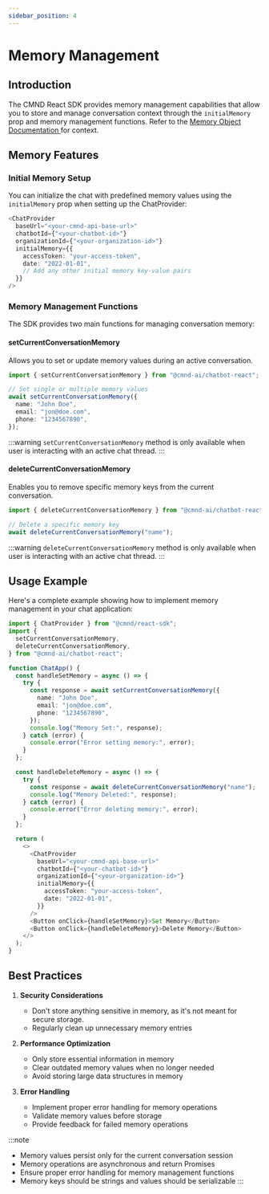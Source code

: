 ```yaml
---
sidebar_position: 4
---
```


# Memory Management

## Introduction

The CMND React SDK provides memory management capabilities that allow you to store and manage conversation context through the `initialMemory` prop and memory management functions. Refer to the [Memory Object Documentation
](https://docs.cmnd.ai/docs/tools_config/memory-object/) for context.

## Memory Features

### Initial Memory Setup

You can initialize the chat with predefined memory values using the `initialMemory` prop when setting up the ChatProvider:

```typescript
<ChatProvider
  baseUrl="<your-cmnd-api-base-url>"
  chatbotId={"<your-chatbot-id>"}
  organizationId={"<your-organization-id>"}
  initialMemory={{
    accessToken: "your-access-token",
    date: "2022-01-01",
    // Add any other initial memory key-value pairs
  }}
/>
```

### Memory Management Functions

The SDK provides two main functions for managing conversation memory:

#### setCurrentConversationMemory

Allows you to set or update memory values during an active conversation.

```typescript
import { setCurrentConversationMemory } from "@cmnd-ai/chatbot-react";

// Set single or multiple memory values
await setCurrentConversationMemory({
  name: "John Doe",
  email: "jon@doe.com",
  phone: "1234567890",
});
```

:::warning
`setCurrentConversationMemory` method is only available when user is interacting with an active chat thread.
:::

#### deleteCurrentConversationMemory

Enables you to remove specific memory keys from the current conversation.

```typescript
import { deleteCurrentConversationMemory } from "@cmnd-ai/chatbot-react";

// Delete a specific memory key
await deleteCurrentConversationMemory("name");
```

:::warning
`deleteCurrentConversationMemory` method is only available when user is interacting with an active chat thread.
:::

## Usage Example

Here's a complete example showing how to implement memory management in your chat application:

```typescript
import { ChatProvider } from "@cmnd/react-sdk";
import {
  setCurrentConversationMemory,
  deleteCurrentConversationMemory,
} from "@cmnd-ai/chatbot-react";

function ChatApp() {
  const handleSetMemory = async () => {
    try {
      const response = await setCurrentConversationMemory({
        name: "John Doe",
        email: "jon@doe.com",
        phone: "1234567890",
      });
      console.log("Memory Set:", response);
    } catch (error) {
      console.error("Error setting memory:", error);
    }
  };

  const handleDeleteMemory = async () => {
    try {
      const response = await deleteCurrentConversationMemory("name");
      console.log("Memory Deleted:", response);
    } catch (error) {
      console.error("Error deleting memory:", error);
    }
  };

  return (
    <>
      <ChatProvider
        baseUrl="<your-cmnd-api-base-url>"
        chatbotId={"<your-chatbot-id>"}
        organizationId={"<your-organization-id>"}
        initialMemory={{
          accessToken: "your-access-token",
          date: "2022-01-01",
        }}
      />
      <Button onClick={handleSetMemory}>Set Memory</Button>
      <Button onClick={handleDeleteMemory}>Delete Memory</Button>
    </>
  );
}
```

## Best Practices

1. **Security Considerations**

   - Don't store anything sensitive in memory, as it's not meant for secure storage.
   - Regularly clean up unnecessary memory entries

2. **Performance Optimization**

   - Only store essential information in memory
   - Clear outdated memory values when no longer needed
   - Avoid storing large data structures in memory

3. **Error Handling**
   - Implement proper error handling for memory operations
   - Validate memory values before storage
   - Provide feedback for failed memory operations

:::note

- Memory values persist only for the current conversation session
- Memory operations are asynchronous and return Promises
- Ensure proper error handling for memory management functions
- Memory keys should be strings and values should be serializable
  :::
